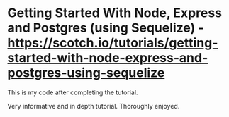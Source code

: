 # Getting Started With Node, Express and Postgres (using Sequelize) - https://scotch.io/tutorials/getting-started-with-node-express-and-postgres-using-sequelize

This is my code after completing the tutorial.

Very informative and in depth tutorial. Thoroughly enjoyed.
